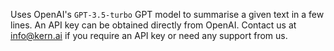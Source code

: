Uses OpenAI's `GPT-3.5-turbo` GPT model to summarise a given text in a few lines. An API key can be obtained directly from OpenAI. Contact us at info@kern.ai if you require an API key or need any support from us.